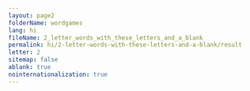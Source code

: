 ```yaml
---
layout: page2
folderName: wordgames
lang: hi
fileName: 2_letter_words_with_these_letters_and_a_blank
permalink: hi/2-letter-words-with-these-letters-and-a-blank/result
letter: 2
sitemap: false
ablank: true
nointernationalization: true
---
```

